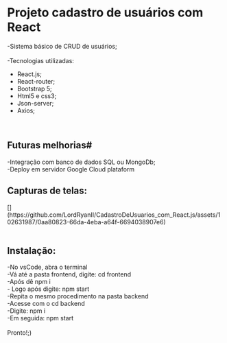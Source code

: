 # Projeto cadastro de usuários com React #
-Sistema básico de CRUD de usuários; <br>
<br>
-Tecnologias utilizadas:<br>
<ul>
      <li>    React.js;</li>
      <li>    React-router; </li>
      <li>    Bootstrap 5; </li>
      <li>    Html5 e css3; </li>
      <li>    Json-server;</li>
      <li>    Axios;  </li>
</ul>
<br> 
<h2>Futuras melhorias#</h2> 
-Integração com banco de dados SQL ou MongoDb; <br>
-Deploy em servidor Google Cloud plataform <br>

<h2> Capturas de telas: </h2>
[](https://github.com/LordRyanII/CadastroDeUsuarios_com_React.js/assets/102631987/0aa80823-66da-4eba-a64f-6694038907e6)
 <br>

<br>
<h2> Instalação:</h2>
-No vsCode, abra o terminal<br>
-Vá até a pasta frontend, digite: cd frontend<br>
-Após dê npm i<br>
- Logo após digite: npm start<br>
-Repita o mesmo procedimento na pasta backend<br>
-Acesse com o cd backend<br>
-Digite: npm i<br>
-Em seguida: npm start<br><br>
Pronto!;)
